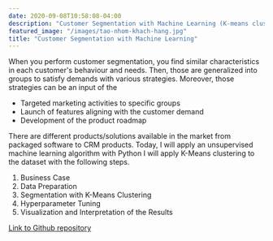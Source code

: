 ```yaml
---
date: 2020-09-08T10:58:08-04:00
description: "Customer Segmentation with Machine Learning (K-means clustering)"
featured_image: "/images/tao-nhom-khach-hang.jpg"
title: "Customer Segmentation with Machine Learning"
---
```


When you perform customer segmentation, you find similar characteristics in each customer's behaviour and needs. Then, those are generalized into groups to satisfy demands with various strategies. Moreover, those strategies can be an input of the

* Targeted marketing activities to specific groups
* Launch of features aligning with the customer demand
* Development of the product roadmap

There are different products/solutions available in the market from packaged software to CRM products. Today, I will apply an unsupervised machine learning algorithm with Python I will apply K-Means clustering to the dataset with the following steps.
1. Business Case
2. Data Preparation
3. Segmentation with K-Means Clustering
4. Hyperparameter Tuning
5. Visualization and Interpretation of the Results

[Link to Github repository](https://github.com/nandu26m/Customer_Segmentation)
